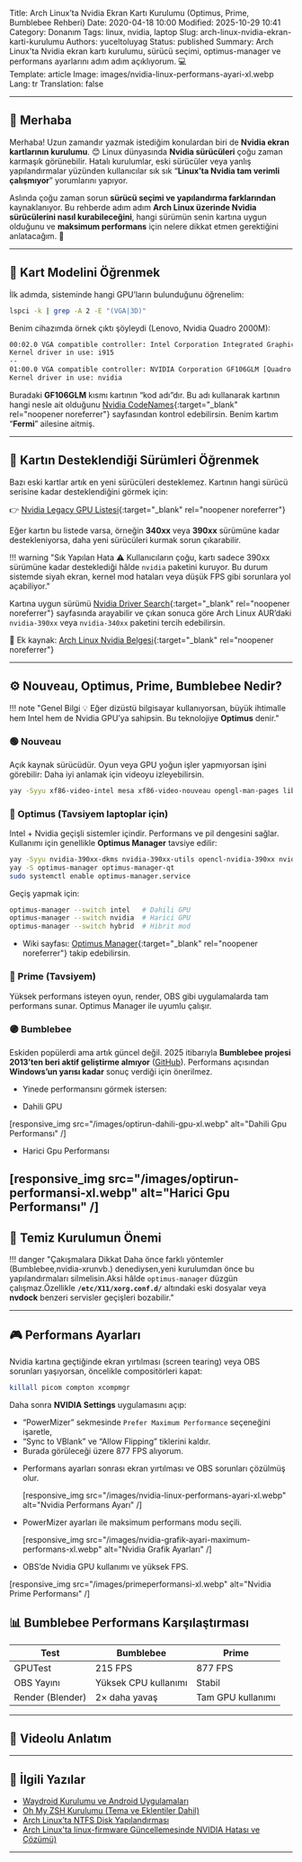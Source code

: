 Title: Arch Linux’ta Nvidia Ekran Kartı Kurulumu (Optimus, Prime, Bumblebee Rehberi)
Date: 2020-04-18 10:00
Modified: 2025-10-29 10:41
Category: Donanım
Tags: linux, nvidia, laptop
Slug: arch-linux-nvidia-ekran-karti-kurulumu
Authors: yuceltoluyag
Status: published
Summary: Arch Linux'ta Nvidia ekran kartı kurulumu, sürücü seçimi, optimus-manager ve performans ayarlarını adım adım açıklıyorum. 💻  
Template: article
Image: images/nvidia-linux-performans-ayari-xl.webp
Lang: tr
Translation: false

---

## 👋 Merhaba

Merhaba! Uzun zamandır yazmak istediğim konulardan biri de **Nvidia ekran kartlarının kurulumu**. 😊
Linux dünyasında **Nvidia sürücüleri** çoğu zaman karmaşık görünebilir. Hatalı kurulumlar, eski sürücüler veya yanlış yapılandırmalar yüzünden kullanıcılar sık sık “**Linux’ta Nvidia tam verimli çalışmıyor**” yorumlarını yapıyor.

Aslında çoğu zaman sorun **sürücü seçimi ve yapılandırma farklarından** kaynaklanıyor.
Bu rehberde adım adım **Arch Linux üzerinde Nvidia sürücülerini nasıl kurabileceğini**, hangi sürümün senin kartına uygun olduğunu ve **maksimum performans** için nelere dikkat etmen gerektiğini anlatacağım. 🚀

---

## 🧩 Kart Modelini Öğrenmek

İlk adımda, sisteminde hangi GPU’ların bulunduğunu öğrenelim:

```bash
lspci -k | grep -A 2 -E "(VGA|3D)"
```

Benim cihazımda örnek çıktı şöyleydi (Lenovo, Nvidia Quadro 2000M):

```bash
00:02.0 VGA compatible controller: Intel Corporation Integrated Graphics Controller
Kernel driver in use: i915
--
01:00.0 VGA compatible controller: NVIDIA Corporation GF106GLM [Quadro 2000M]
Kernel driver in use: nvidia
```

Buradaki **GF106GLM** kısmı kartının “kod adı”dır.
Bu adı kullanarak kartının hangi nesle ait olduğunu [Nvidia CodeNames](https://nouveau.freedesktop.org/wiki/CodeNames/){:target="\_blank" rel="noopener noreferrer"} sayfasından kontrol edebilirsin.
Benim kartım “**Fermi**” ailesine aitmiş.

---

## 🧠 Kartın Desteklendiği Sürümleri Öğrenmek

Bazı eski kartlar artık en yeni sürücüleri desteklemez.
Kartının hangi sürücü serisine kadar desteklendiğini görmek için:

👉 [Nvidia Legacy GPU Listesi](https://www.nvidia.com/en-us/drivers/unix/legacy-gpu/){:target="\_blank" rel="noopener noreferrer"}

Eğer kartın bu listede varsa, örneğin **340xx** veya **390xx** sürümüne kadar destekleniyorsa, daha yeni sürücüleri kurmak sorun çıkarabilir.

!!! warning "Sık Yapılan Hata ⚠️ Kullanıcıların çoğu, kartı sadece 390xx sürümüne kadar desteklediği hâlde `nvidia` paketini kuruyor. Bu durum sistemde siyah ekran, kernel mod hataları veya düşük FPS gibi sorunlara yol açabiliyor."

Kartına uygun sürümü [Nvidia Driver Search](https://www.nvidia.com/Download/index.aspx){:target="\_blank" rel="noopener noreferrer"} sayfasında arayabilir ve çıkan sonuca göre Arch Linux AUR’daki `nvidia-390xx` veya `nvidia-340xx` paketini tercih edebilirsin.

📖 Ek kaynak: [Arch Linux Nvidia Belgesi](https://wiki.archlinux.org/index.php/NVIDIA#Installation){:target="\_blank" rel="noopener noreferrer"}

---

## ⚙️ Nouveau, Optimus, Prime, Bumblebee Nedir?

!!! note "Genel Bilgi 💡 Eğer dizüstü bilgisayar kullanıyorsan, büyük ihtimalle hem Intel hem de Nvidia GPU’ya sahipsin. Bu teknolojiye **Optimus** denir."

### 🟢 Nouveau

Açık kaynak sürücüdür. Oyun veya GPU yoğun işler yapmıyorsan işini görebilir: Daha iyi anlamak için videoyu izleyebilirsin.

```bash
yay -Syyu xf86-video-intel mesa xf86-video-nouveau opengl-man-pages lib32-mesa-vdpau lib32-libva-mesa-driver
```

### 🔵 Optimus (Tavsiyem laptoplar için)

Intel + Nvidia geçişli sistemler içindir.
Performans ve pil dengesini sağlar. Kullanımı için genellikle **Optimus Manager** tavsiye edilir:

```bash
yay -Syyu nvidia-390xx-dkms nvidia-390xx-utils opencl-nvidia-390xx nvidia-390xx-settings lib32-opencl-nvidia-390xx lib32-nvidia-390xx-utils
yay -S optimus-manager optimus-manager-qt
sudo systemctl enable optimus-manager.service
```

Geçiş yapmak için:

```bash
optimus-manager --switch intel   # Dahili GPU
optimus-manager --switch nvidia  # Harici GPU
optimus-manager --switch hybrid  # Hibrit mod
```

- Wiki sayfası: [Optimus Manager](https://github.com/Askannz/optimus-manager/wiki){:target="\_blank" rel="noopener noreferrer"} takip edebilirsin.

### 🔴 Prime (Tavsiyem)

Yüksek performans isteyen oyun, render, OBS gibi uygulamalarda tam performans sunar.
Optimus Manager ile uyumlu çalışır.

### 🟣 Bumblebee

Eskiden popülerdi ama artık güncel değil.
2025 itibarıyla **Bumblebee projesi 2013’ten beri aktif geliştirme almıyor** ([GitHub](https://github.com/Bumblebee-Project/Bumblebee)).
Performans açısından **Windows’un yarısı kadar** sonuç verdiği için önerilmez.

- Yinede performansını görmek istersen:

* Dahili GPU

[responsive_img src="/images/optirun-dahili-gpu-xl.webp" alt="Dahili Gpu Performansı" /]

- Harici Gpu Performansı

## [responsive_img src="/images/optirun-performansi-xl.webp" alt="Harici Gpu Performansı" /]

## 🧹 Temiz Kurulumun Önemi

!!! danger "Çakışmalara Dikkat Daha önce farklı yöntemler (Bumblebee,nvidia-xrunvb.) denediysen,yeni kurulumdan önce bu yapılandırmaları silmelisin.Aksi hâlde `optimus-manager` düzgün çalışmaz.Özellikle **`/etc/X11/xorg.conf.d/`** altındaki eski dosyalar veya **nvdock** benzeri servisler geçişleri bozabilir."

---

## 🎮 Performans Ayarları

Nvidia kartına geçtiğinde ekran yırtılması (screen tearing) veya OBS sorunları yaşıyorsan,
öncelikle compositörleri kapat:

```bash
killall picom compton xcompmgr
```

Daha sonra **NVIDIA Settings** uygulamasını açıp:

- “PowerMizer” sekmesinde `Prefer Maximum Performance` seçeneğini işaretle,
- “Sync to VBlank” ve “Allow Flipping” tiklerini kaldır.
- Burada görüleceği üzere 877 FPS alıyorum.

* Performans ayarları sonrası ekran yırtılması ve OBS sorunları çözülmüş olur.

  [responsive_img src="/images/nvidia-linux-performans-ayari-xl.webp" alt="Nvidia Performans Ayarı" /]

* PowerMizer ayarları ile maksimum performans modu seçili.

  [responsive_img src="/images/nvidia-grafik-ayari-maximum-performans-xl.webp" alt="Nvidia Grafik Ayarları" /]

* OBS’de Nvidia GPU kullanımı ve yüksek FPS.

[responsive_img src="/images/primeperformansi-xl.webp" alt="Nvidia Prime Performansı" /]

## 📊 Bumblebee Performans Karşılaştırması

| Test             | Bumblebee            | Prime             |
| ---------------- | -------------------- | ----------------- |
| GPUTest          | 215 FPS              | 877 FPS           |
| OBS Yayını       | Yüksek CPU kullanımı | Stabil            |
| Render (Blender) | 2× daha yavaş        | Tam GPU kullanımı |

---

## 🎥 Videolu Anlatım

<script type="module" src="https://cdn.jsdelivr.net/npm/@justinribeiro/lite-youtube@1/lite-youtube.min.js"></script>

<lite-youtube videoid="DhCUPntoKSg"></lite-youtube>

---

## 🔗 İlgili Yazılar

- [Waydroid Kurulumu ve Android Uygulamaları](/arch-linux-waydroid-kurulumu)
- [Oh My ZSH Kurulumu (Tema ve Eklentiler Dahil)](/oh-my-zsh-kurulumu-temel-ayarlar/)
- [Arch Linux’ta NTFS Disk Yapılandırması](/arch-linux-ntfs-yapilandirma)
- [Arch Linux'ta linux-firmware Güncellemesinde NVIDIA Hatası ve Çözümü)](/arch-linux-linux-firmware-nvidia-hatasi-cozumu/)

---
